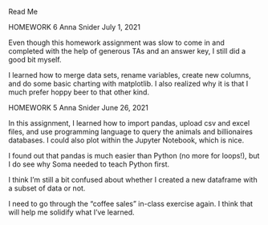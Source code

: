 ﻿Read Me


HOMEWORK 6
Anna Snider
July 1, 2021


Even though this homework assignment was slow to come in and completed with the help of generous TAs and an answer key, I still did a good bit myself. 


I learned how to merge data sets, rename variables, create new columns, and do some basic charting with matplotlib. I also realized why it is that I much prefer hoppy beer to that other kind.




HOMEWORK 5
Anna Snider
June 26, 2021




In this assignment, I learned how to import pandas, upload csv and excel files, and use programming language to query the animals and billionaires databases. I could also plot within the Jupyter Notebook, which is nice. 


I found out that pandas is much easier than Python (no more for loops!), but I do see why Soma needed to teach Python first. 


I think I’m still a bit confused about whether I created a new dataframe with a subset of data or not. 


I need to go through the “coffee sales” in-class exercise again. I think that will help me solidify what I’ve learned.